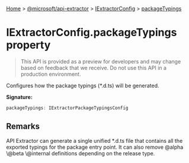 [Home](./index) &gt; [@microsoft/api-extractor](./api-extractor.md) &gt; [IExtractorConfig](./api-extractor.iextractorconfig.md) &gt; [packageTypings](./api-extractor.iextractorconfig.packagetypings.md)

# IExtractorConfig.packageTypings property

> This API is provided as a preview for developers and may change based on feedback that we receive. Do not use this API in a production environment.

Configures how the package typings (\*.d.ts) will be generated.

**Signature:**
```javascript
packageTypings: IExtractorPackageTypingsConfig
```

## Remarks

API Extractor can generate a single unified \*.d.ts file that contains all the exported typings for the package entry point. It can also remove @alpha \\@beta \\@internal definitions depending on the release type.
